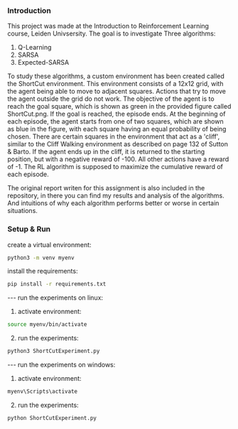 
### Introduction
This project was made at the Introduction to Reinforcement Learning course, Leiden Univsersity.
The goal is to investigate Three algorithms:
1. Q-Learning
2. SARSA
3. Expected-SARSA

To study these algorithms, a custom environment has been created called the ShortCut environment. This environment consists of a 12x12 grid, with the agent being able to move to adjacent squares. Actions that try to move the agent outside the grid do not work. The objective of the agent is to reach the goal square, which is shown as green in the provided figure called ShortCut.png. If the goal is reached, the episode ends. At the beginning of each episode, the agent starts from one of two squares, which are shown as blue in the figure, with each square having an equal probability of being chosen. There are certain squares in the environment that act as a 'cliff', similar to the Cliff Walking environment as described on page 132 of Sutton & Barto. If the agent ends up in the cliff, it is returned to the starting position, but with a negative reward of -100. All other actions have a reward of -1. The RL algorithm is supposed to maximize the cumulative reward of each episode.

The original report writen for this assignment is also included in the repository,
in there you can find my results and analysis of the algorithms. And intuitions of why each algorithm performs better or worse in certain situations.

### Setup & Run
create a virtual environment:
```bash
python3 -m venv myenv
```
install the requirements:
```bash
pip install -r requirements.txt
```

--- run the experiments on linux:
1. activate environment:
```bash
source myenv/bin/activate
```
2. run the experiments:
```bash
python3 ShortCutExperiment.py
```

--- run the experiments on windows:
1. activate environment:
```bash
myenv\Scripts\activate
```
2. run the experiments:
```bash
python ShortCutExperiment.py
```
